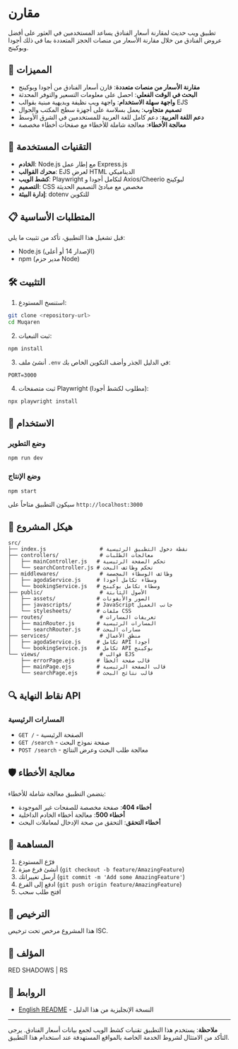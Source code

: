 # مقارن

تطبيق ويب حديث لمقارنة أسعار الفنادق يساعد المستخدمين في العثور على أفضل عروض الفنادق من خلال مقارنة الأسعار من منصات الحجز المتعددة بما في ذلك أجودا وبوكينج.

## 🌟 المميزات

- **مقارنة الأسعار من منصات متعددة**: قارن أسعار الفنادق من أجودا وبوكينج
- **البحث في الوقت الفعلي**: احصل على معلومات التسعير والتوفر المحدثة
- **واجهة سهلة الاستخدام**: واجهة ويب نظيفة وبديهية مبنية بقوالب EJS
- **تصميم متجاوب**: يعمل بسلاسة على أجهزة سطح المكتب والجوال
- **دعم اللغة العربية**: دعم كامل للغة العربية للمستخدمين في الشرق الأوسط
- **معالجة الأخطاء**: معالجة شاملة للأخطاء مع صفحات أخطاء مخصصة

## 🚀 التقنيات المستخدمة

- **الخادم**: Node.js مع إطار عمل Express.js
- **محرك القوالب**: EJS لعرض HTML الديناميكي
- **كشط الويب**: Playwright لتكامل أجودا و Axios/Cheerio لبوكينج
- **التصميم**: CSS مخصص مع مبادئ التصميم الحديثة
- **إدارة البيئة**: dotenv للتكوين

## 📋 المتطلبات الأساسية

قبل تشغيل هذا التطبيق، تأكد من تثبيت ما يلي:

- Node.js (الإصدار 14 أو أعلى)
- npm (مدير حزم Node)

## 🛠️ التثبيت

1. استنسخ المستودع:

```bash
git clone <repository-url>
cd Muqaren
```

2. ثبت التبعيات:

```bash
npm install
```

3. أنشئ ملف `.env` في الدليل الجذر وأضف التكوين الخاص بك:

```env
PORT=3000
```

4. ثبت متصفحات Playwright (مطلوب لكشط أجودا):

```bash
npx playwright install
```

## 🚀 الاستخدام

### وضع التطوير

```bash
npm run dev
```

### وضع الإنتاج

```bash
npm start
```

سيكون التطبيق متاحاً على `http://localhost:3000`

## 📁 هيكل المشروع

```text
src/
├── index.js                 # نقطة دخول التطبيق الرئيسية
├── controllers/             # معالجات الطلبات
│   ├── mainController.js   # تحكم الصفحة الرئيسية
│   └── searchController.js # تحكم وظائف البحث
├── middlewares/             # وظائف الوسطاء المخصصة
│   ├── agodaService.js     # وسطاء تكامل أجودا
│   └── bookingService.js   # وسطاء تكامل بوكينج
├── public/                  # الأصول الثابتة
│   ├── assets/             # الصور والأيقونات
│   ├── javascripts/        # JavaScript جانب العميل
│   └── stylesheets/        # ملفات CSS
├── routes/                  # تعريفات المسارات
│   ├── mainRouter.js       # المسارات الرئيسية
│   └── searchRouter.js     # مسارات البحث
├── services/                # منطق الأعمال
│   ├── agodaService.js     # تكامل API أجودا
│   └── bookingService.js   # تكامل API بوكينج
└── views/                   # قوالب EJS
    ├── errorPage.ejs       # قالب صفحة الخطأ
    ├── mainPage.ejs        # قالب الصفحة الرئيسية
    └── searchPage.ejs      # قالب نتائج البحث
```

## 🔍 نقاط النهاية API

### المسارات الرئيسية

- `GET /` - الصفحة الرئيسية
- `GET /search` - صفحة نموذج البحث
- `POST /search` - معالجة طلب البحث وعرض النتائج

## 🛡️ معالجة الأخطاء

يتضمن التطبيق معالجة شاملة للأخطاء:

- **أخطاء 404**: صفحة مخصصة للصفحات غير الموجودة
- **أخطاء 500**: معالجة أخطاء الخادم الداخلية
- **أخطاء التحقق**: التحقق من صحة الإدخال لمعاملات البحث

## 🤝 المساهمة

1. فرّع المستودع
2. أنشئ فرع ميزة (`git checkout -b feature/AmazingFeature`)
3. أرسل تغييراتك (`git commit -m 'Add some AmazingFeature'`)
4. ادفع إلى الفرع (`git push origin feature/AmazingFeature`)
5. افتح طلب سحب

## 📝 الترخيص

هذا المشروع مرخص تحت ترخيص ISC.

## 👥 المؤلف

RED SHADOWS | RS

## 🔗 الروابط

- [English README](./README.md) - النسخة الإنجليزية من هذا الدليل

---

**ملاحظة**: يستخدم هذا التطبيق تقنيات كشط الويب لجمع بيانات أسعار الفنادق. يرجى التأكد من الامتثال لشروط الخدمة الخاصة بالمواقع المستهدفة عند استخدام هذا التطبيق.
